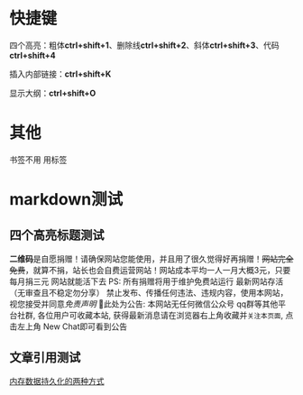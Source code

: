 # 快捷键

四个高亮：粗体**ctrl+shift+1**、删除线**ctrl+shift+2**、斜体**ctrl+shift+3**、代码**ctrl+shift+4**

插入内部链接：**ctrl+shift+K**

显示大纲：**ctrl+shift+O**

# 其他

书签不用 用标签

# markdown测试

## 四个高亮标题测试

**二维码**是自愿捐赠！请确保网站您能使用，并且用了很久觉得好再捐赠！~~网站完全免费~~，就算不捐，站长也会自费运营网站！网站成本平均一人一月大概3元，只要每月捐三元 网站就能活下去
PS: 所有捐赠将用于维护免费站运行
最新网站存活（无审查且不稳定勿分享）
禁止发布、传播任何违法、违规内容，使用本网站，视您接受并同意*免责声明*
📢此处为公告: 本网站无任何微信公众号 qq群等其他平台社群, 各位用户可收藏本站, 获得最新消息请在浏览器右上角收藏并`关注本页面`, 点击左上角 New Chat即可看到公告

## 文章引用测试

[内存数据持久化的两种方式](内存数据持久化的两种方式.md)
